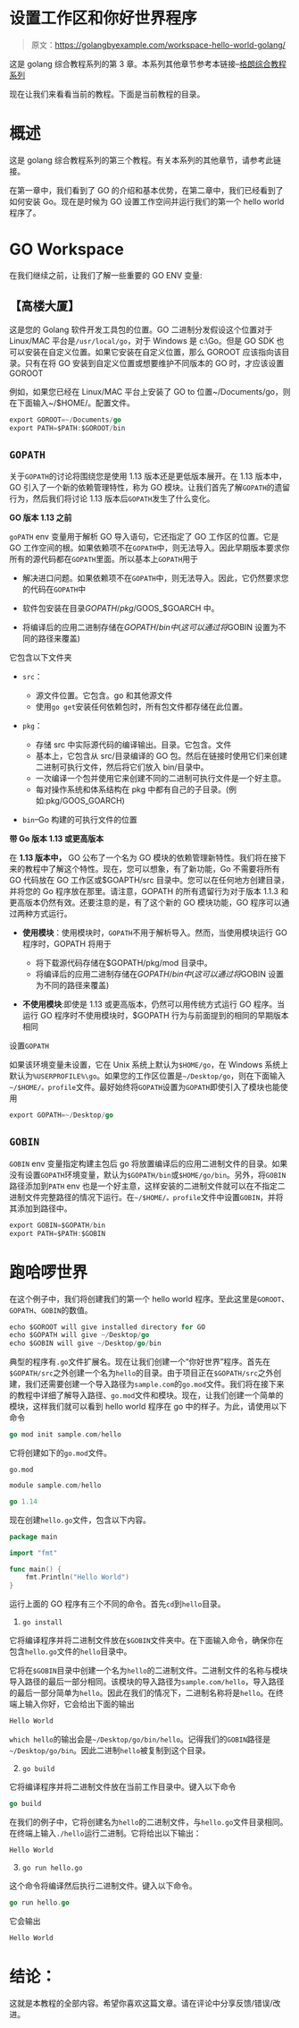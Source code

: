 # 设置工作区和你好世界程序

> 原文：<https://golangbyexample.com/workspace-hello-world-golang/>

这是 golang 综合教程系列的第 3 章。本系列其他章节参考本链接–[格朗综合教程系列](https://golangbyexample.com/golang-comprehensive-tutorial/)


现在让我们来看看当前的教程。下面是当前教程的目录。

# **概述**

这是 golang 综合教程系列的第三个教程。有关本系列的其他章节，请参考此链接。

在第一章中，我们看到了 GO 的介绍和基本优势，在第二章中，我们已经看到了如何安装 Go。现在是时候为 GO 设置工作空间并运行我们的第一个 hello world 程序了。

# **GO Workspace**

在我们继续之前，让我们了解一些重要的 GO ENV 变量:

## **【高楼大厦】**

这是您的 Golang 软件开发工具包的位置。GO 二进制分发假设这个位置对于 Linux/MAC 平台是`/usr/local/go`，对于 Windows 是 c:\Go。但是 GO SDK 也可以安装在自定义位置。如果它安装在自定义位置，那么 GOROOT 应该指向该目录。只有在将 GO 安装到自定义位置或想要维护不同版本的 GO 时，才应该设置 GOROOT

例如，如果您已经在 Linux/MAC 平台上安装了 GO to 位置~/Documents/go，则在下面输入~/$HOME/。配置文件。

```go
export GOROOT=~/Documents/go
export PATH=$PATH:$GOROOT/bin
```

## `GOPATH`

关于`GOPATH`的讨论将围绕您是使用 1.13 版本还是更低版本展开。在 1.13 版本中，GO 引入了一个新的依赖管理特性，称为 GO 模块。让我们首先了解`GOPATH`的遗留行为，然后我们将讨论 1.13 版本后`GOPATH`发生了什么变化。

**GO 版本 1.13 之前**

`goPATH` env 变量用于解析 GO 导入语句，它还指定了 GO 工作区的位置。它是 GO 工作空间的根。如果依赖项不在`GOPATH`中，则无法导入。因此早期版本要求你所有的源代码都在`GOPATH`里面。所以基本上`GOPATH`用于

*   解决进口问题。如果依赖项不在`GOPATH`中，则无法导入。因此，它仍然要求您的代码在`GOPATH`中

*   软件包安装在目录$GOPATH/pkg/$GOOS_$GOARCH 中。

*   将编译后的应用二进制存储在$GOPATH/bin 中(这可以通过将$GOBIN 设置为不同的路径来覆盖)

它包含以下文件夹

*   `src`：
    *   源文件位置。它包含。go 和其他源文件
    *   使用`go get`安装任何依赖包时，所有包文件都存储在此位置。

*   `pkg`：
    *   存储 src 中实际源代码的编译输出。目录。它包含。文件
    *   基本上，它包含从 src/目录编译的 GO 包。然后在链接时使用它们来创建二进制可执行文件，然后将它们放入 bin/目录中。
    *   一次编译一个包并使用它来创建不同的二进制可执行文件是一个好主意。
    *   每对操作系统和体系结构在 pkg 中都有自己的子目录。(例如:pkg/GOOS_GOARCH)

*   `bin`–Go 构建的可执行文件的位置

**带 Go 版本 1.13 或更高版本**

在 **1.13 版本中，** GO 公布了一个名为 GO 模块的依赖管理新特性。我们将在接下来的教程中了解这个特性。现在，您可以想象，有了新功能，Go 不需要将所有 GO 代码放在 GO 工作区或$GOAPTH/src 目录中。您可以在任何地方创建目录，并将您的 Go 程序放在那里。请注意，GOPATH 的所有遗留行为对于版本 1.1.3 和更高版本仍然有效。还要注意的是，有了这个新的 GO 模块功能，GO 程序可以通过两种方式运行。

*   **使用模块**：使用模块时，`GOPATH`不用于解析导入。然而，当使用模块运行 GO 程序时，GOPATH 将用于
    *   将下载源代码存储在$GOPATH/pkg/mod 目录中。
    *   将编译后的应用二进制存储在$GOPATH/bin 中(这可以通过将$GOBIN 设置为不同的路径来覆盖)

*   **不使用模块**:即使是 1.13 或更高版本，仍然可以用传统方式运行 GO 程序。当运行 GO 程序时不使用模块时，$GOPATH 行为与前面提到的相同的早期版本相同

设置`GOPATH`

如果该环境变量未设置，它在 Unix 系统上默认为`$HOME/go`，在 Windows 系统上默认为`%USERPROFILE%\go`。如果您的工作区位置是`~/Desktop/go`，则在下面输入`~/$HOME/。profile`文件。最好始终将`GOPATH`设置为`GOPATH`即使引入了模块也能使用

```go
export GOPATH=~/Desktop/go
```

## `GOBIN`

`GOBIN` env 变量指定构建主包后 go 将放置编译后的应用二进制文件的目录。如果没有设置`GOPATH`环境变量，默认为`$GOPATH/bin`或`$HOME/go/bin`。另外，将`GOBIN`路径添加到`PATH` env 也是一个好主意，这样安装的二进制文件就可以在不指定二进制文件完整路径的情况下运行。在`~/$HOME/。profile`文件中设置`GOBIN`，并将其添加到路径中。

```go
export GOBIN=$GOPATH/bin
export PATH=$PATH:$GOBIN
```

# **跑哈啰世界**

在这个例子中，我们将创建我们的第一个 hello world 程序。至此这里是`GOROOT`、`GOPATH`、`GOBIN`的数值。

```go
echo $GOROOT will give installed directory for GO
echo $GOPATH will give ~/Desktop/go
echo $GOBIN will give ~/Desktop/go/bin
```

典型的程序有`.go`文件扩展名。现在让我们创建一个“你好世界”程序。首先在`$GOPATH/src`之外创建一个名为`hello`的目录。由于项目正在`$GOPATH/src`之外创建，我们还需要创建一个导入路径为`sample.com`的`go.mod`文件。我们将在接下来的教程中详细了解导入路径、`go.mod`文件和模块。现在，让我们创建一个简单的模块，这样我们就可以看到 hello world 程序在 go 中的样子。为此，请使用以下命令

```go
go mod init sample.com/hello
```

它将创建如下的`go.mod`文件。

`go.mod`

```go
module sample.com/hello

go 1.14
```

现在创建`hello.go`文件，包含以下内容。

```go
package main

import "fmt"

func main() {
    fmt.Println("Hello World")
}
```

运行上面的 GO 程序有三个不同的命令。首先`cd`到`hello`目录。

1.  `go install`

它将编译程序并将二进制文件放在`$GOBIN`文件夹中。在下面输入命令，确保你在包含`hello.go`文件的`hello`目录中。

它将在`$GOBIN`目录中创建一个名为`hello`的二进制文件。二进制文件的名称与模块导入路径的最后一部分相同。该模块的导入路径为`sample.com/hello`，导入路径的最后一部分简单为`hello`。因此在我们的情况下，二进制名称将是`hello`。在终端上输入你好，它会给出下面的输出

```go
Hello World
```

`which hello`的输出会是`~/Desktop/go/bin/hello`。记得我们的`GOBIN`路径是`~/Desktop/go/bin`。因此二进制`hello`被复制到这个目录。

2.  `go build`

它将编译程序并将二进制文件放在当前工作目录中。键入以下命令

```go
go build
```

在我们的例子中，它将创建名为`hello`的二进制文件，与`hello.go`文件目录相同。在终端上输入`./hello`运行二进制。它将给出以下输出：

```go
Hello World
```

3.  `go run hello.go `

这个命令将编译然后执行二进制文件。键入以下命令。

```go
go run hello.go 
```

它会输出

```go
Hello World
```

# **结论**：

这就是本教程的全部内容。希望你喜欢这篇文章。请在评论中分享反馈/错误/改进。
